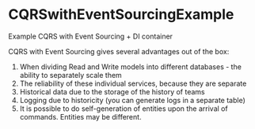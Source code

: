 # CQRSwithEventSourcingExample
Example CQRS with Event Sourcing + DI container

CQRS with Event Sourcing gives several advantages out of the box:

1) When dividing Read and Write models into different databases - the ability to separately scale them
2) The reliability of these individual services, because they are separate
3) Historical data due to the storage of the history of teams
4) Logging due to historicity (you can generate logs in a separate table)
5) It is possible to do self-generation of entities upon the arrival of commands. Entities may be different.

